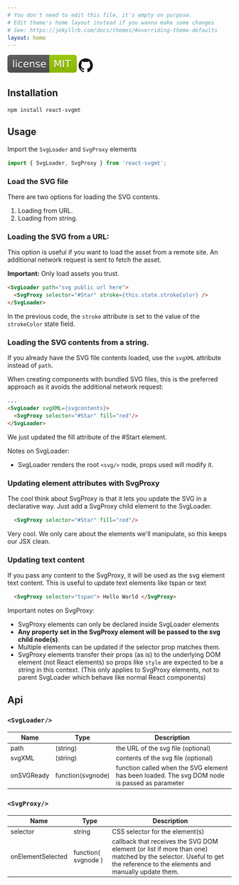 ```yaml
---
# You don't need to edit this file, it's empty on purpose.
# Edit theme's home layout instead if you wanna make some changes
# See: https://jekyllrb.com/docs/themes/#overriding-theme-defaults
layout: home
---
```



![mit](assets/mit.svg)
<a href="https://github.com/hugozap/react-svgmt"><img src="assets/GitHub-Mark-32px.png"/></a>

## Installation

```
npm install react-svgmt

```

## Usage

Import the `SvgLoader` and `SvgProxy` elements

```js
import { SvgLoader, SvgProxy } from 'react-svgmt';
```

### Load the SVG file

There are two options for loading the SVG contents.

1. Loading from URL.
2. Loading from string.

### Loading the SVG from a URL:

This option is useful if you want to load the asset from a remote site. An additional network request is sent to fetch the asset.

**Important:** Only load assets you trust.

```html
<SvgLoader path="svg public url here">
  <SvgProxy selector="#Star" stroke={this.state.strokeColor} />
</SvgLoader>

```

In the previous code, the `stroke` attribute is set to the value of the `strokeColor` state field. 

### Loading the SVG contents from a string.

If you already have the SVG file contents loaded, use the `svgXML` attribute instead of `path`. 

When creating components with bundled SVG files, this is the preferred approach as it avoids the additional network request:

```html
...
<SvgLoader svgXML={svgcontents}>
  <SvgProxy selector="#Star" fill="red"/>
</SvgLoader>
```
We just updated the fill attribute of the #Start element.

Notes on SvgLoader:

- SvgLoader renders the root `<svg/>` node, props used will modify it.

### Updating element attributes with SvgProxy

The cool think about SvgProxy is that it lets you update the SVG
in a declarative way. Just add a SvgProxy child element to the SvgLoader.

```html
  <SvgProxy selector="#Star" fill="red"/>
```

Very cool. We only care about the elements we'll manipulate, so this keeps our JSX clean.

### Updating text content

If you pass any content to the SvgProxy, it will be used as the svg element text content. This is useful to update text elements like tspan or text

```html
  <SvgProxy selector="tspan"> Hello World </SvgProxy>
```


Important notes on SvgProxy:

- SvgProxy elements can only be declared inside SvgLoader elements
- **Any property set in the SvgProxy element will be passed to the svg child node(s)**.
- Multiple elements can be updated if the selector prop matches them.
- SvgProxy elements transfer their props (as is) to the underlying DOM element (not React elements) so props like `style` are expected to be a string in this context. (This only applies to SvgProxy elements, not to parent SvgLoader which behave like normal React components)

## Api

### ```<SvgLoader/>```

| Name     | Type                 | Description    
|------------|-------------------|---------------------|
| path       | (string)          | the URL of the svg file (optional)|
| svgXML     | (string)          | contents of the svg file (optional) |
| onSVGReady | function(svgnode) | function called when the SVG element has been loaded. The svg DOM node is passed as parameter |

### ```<SvgProxy/>```

| Name              | Type                | Description               
|-------------------|---------------------|-------------|
| selector          | string              | CSS selector for the element(s)|
| onElementSelected | function( svgnode ) | callback that receives the SVG DOM element (or list if more than one) matched by the selector. Useful to get the reference to the elements and manually update them.  |



 
